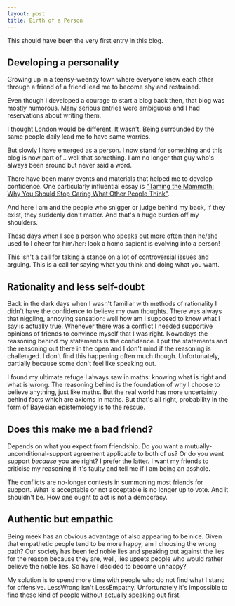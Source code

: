 ```yaml
---
layout: post
title: Birth of a Person
---
```


This should have been the very first entry in this blog.

## Developing a personality

Growing up in a teensy-weensy town where everyone knew each other through
a friend of a friend lead me to become shy and restrained.

Even though I developed a courage to start a blog back then, that blog was
mostly humorous. Many serious entries were ambiguous and I had reservations
about writing them.

I thought London would be different. It wasn't. Being surrounded by the same
people daily lead me to have same worries.

But slowly I have emerged as a person. I now stand for something and this
blog is now part of... well that something. I am no longer that guy who's
always been around but never said a word.

There have been many events and materials that helped me to develop confidence.
One particularly influential essay is ["Taming the Mammoth: Why You Should Stop
Caring What Other People Think"][wbw].

And here I am and the people who snigger or judge behind my back, if they
exist, they suddenly don't matter. And that's a huge burden off my shoulders.

These days when I see a person who speaks out more often than he/she used to
I cheer for him/her: look a homo sapient is evolving into a person!

This isn't a call for taking a stance on a lot of controversial issues and
arguing. This is a call for saying what you think and doing what you want.

## Rationality and less self-doubt

Back in the dark days when I wasn't familiar with methods of rationality I
didn't have the confidence to believe my own thoughts. There was always that
niggling, annoying sensation: well how am I supposed to know what I say is
actually true. Whenever there was a conflict I needed supportive opinions of
friends to convince myself that I was right. Nowadays the reasoning behind my
statements is the confidence.  I put the statements and the reasoning out there
in the open and I don't mind if the reasoning is challenged. I don't find this
happening often much though. Unfortunately, partially because some don't feel
like speaking out.

I found my ultimate refuge I always saw in maths: knowing what is right and
what is wrong. The reasoning behind is the foundation of why I choose to
believe anything, just like maths. But the real world has more uncertainty
behind facts which are axioms in maths. But that's all right, probability in
the form of Bayesian epistemology is to the rescue.

## Does this make me a bad friend?

Depends on what you expect from friendship. Do you want a
mutually-unconditional-support agreement applicable to both of us? Or do
you want support *because* you are right? I prefer the latter. I want my
friends to criticise my reasoning if it's faulty and tell me if I am being an
asshole.

The conflicts are no-longer contests in summoning most friends for support.
What is acceptable or not acceptable is no longer up to vote. And it shouldn't
be. How one ought to act is not a democracy.

## Authentic but empathic

Being meek has an obvious advantage of also appearing to be nice. Given
that empathetic people tend to be more happy, am I choosing the wrong path?
Our society has been fed noble lies and speaking out against the lies for the
reason because they are, well, lies upsets people who would rather believe the
noble lies. So have I decided to become unhappy?

My solution is to spend more time with people who do not find what I stand for
offensive. LessWrong isn't LessEmpathy. Unfortunately it's impossible to find
these kind of people without actually speaking out first.

[wbw]: http://waitbutwhy.com/2014/06/taming-mammoth-let-peoples-opinions-run-life.html
